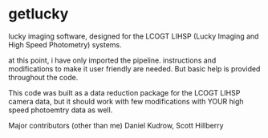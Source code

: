 getlucky
========

lucky imaging software, designed for the LCOGT LIHSP (Lucky Imaging and High Speed Photometry) systems.

at this point, i have only imported the pipeline. instructions and modifications to make it user friendly are needed. But basic help is provided throughout the code.

This code was built as a data reduction package for the LCOGT LIHSP camera data, but it should work with few modifications with YOUR high speed photoemtry data as well. 

Major contributors (other than me) Daniel Kudrow, Scott Hillberry



